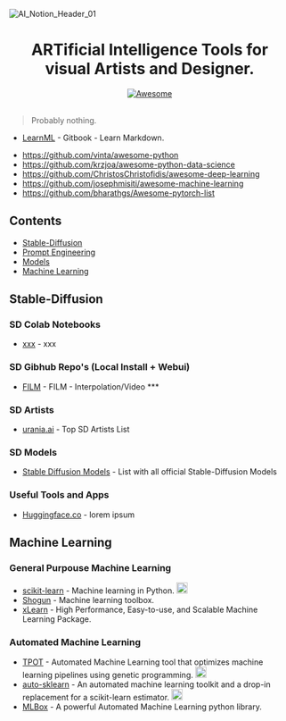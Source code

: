 ![AI_Notion_Header_01](https://user-images.githubusercontent.com/88795005/194165620-4a80749c-70d2-43bf-b038-5677e3a0188f.png)

<h1 align="center">
	ARTificial Intelligence Tools for visual Artists and Designer.
</h1>
<div align="center"><a href="https://github.com/sindresorhus/awesome">
<img src="https://cdn.rawgit.com/sindresorhus/awesome/d7305f38d29fed78fa85652e3a63e154dd8e8829/media/badge.svg" alt="Awesome" border="0">
</a>
</div>
</br>

> Probably nothing.
> 
* [LearnML](https://gitbook.gitbook.io/learn-markdown/) - Gitbook - Learn Markdown.


- https://github.com/vinta/awesome-python
- https://github.com/krzjoa/awesome-python-data-science
- https://github.com/ChristosChristofidis/awesome-deep-learning
- https://github.com/josephmisiti/awesome-machine-learning
- https://github.com/bharathgs/Awesome-pytorch-list


## Contents
* [Stable-Diffusion](#stable-diffusion)
* [Prompt Engineering](#feature-engineering)
* [Models](#model-explanation)
* [Machine Learning](#machine-learning)


## Stable-Diffusion

### SD Colab Notebooks
* [xxx](https://xxx.com/) - xxx

### SD Gibhub Repo's (Local Install + Webui)
* [FILM](https://github.com/google-research/frame-interpolation) - FILM - Interpolation/Video ***

### SD Artists
* [urania.ai](https://www.urania.ai/top-sd-artists) - Top SD Artists List

### SD Models
* [Stable Diffusion Models](https://rentry.org/sdmodels) - List with all official Stable-Diffusion Models

### Useful Tools and Apps
* [Huggingface.co](https://huggingface.co/) - lorem ipsum


## Machine Learning

### General Purpouse Machine Learning
* [scikit-learn](http://scikit-learn.org/stable/) - Machine learning in Python. <img height="20" src="img/sklearn_big.png" alt="sklearn">
* [Shogun](http://www.shogun-toolbox.org/) - Machine learning toolbox.
* [xLearn](https://github.com/aksnzhy/xlearn) - High Performance, Easy-to-use, and Scalable Machine Learning Package.

### Automated Machine Learning
* [TPOT](https://github.com/rhiever/tpot) - Automated Machine Learning tool that optimizes machine learning pipelines using genetic programming. <img height="20" src="img/sklearn_big.png" alt="sklearn">
* [auto-sklearn](https://github.com/automl/auto-sklearn) - An automated machine learning toolkit and a drop-in replacement for a scikit-learn estimator. <img height="20" src="img/sklearn_big.png" alt="sklearn">
* [MLBox](https://github.com/AxeldeRomblay/MLBox) - A powerful Automated Machine Learning python library.
